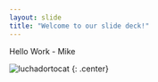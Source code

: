 ```yaml
---
layout: slide
title: "Welcome to our slide deck!"
---
```


Hello Work - Mike

![luchadortocat](https://octodex.github.com/images/luchadortocat.png)
{: .center}
